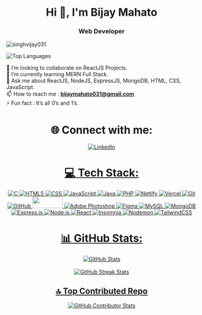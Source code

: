<h1 align="center" >Hi 👋, I'm Bijay Mahato</h1>
<h3 align="center" >Web Developer</h3>

<!-- Profile Views -->
<p align="left">
  <img src="https://komarev.com/ghpvc/?username=singhvijay031&label=Profile%20views&color=0e75b6&style=flat" alt="singhvijay031" />
</p>
<img src="https://github-readme-stats.vercel.app/api/top-langs/?username=singhvijay031&theme=tokyonight&hide_border=false&include_all_commits=true&count_private=true&layout=compact"alt="Top Languages" />

👯 I’m looking to collaborate on ReactJS Projects.<br>
🌱 I’m currently learning MERN Full Stack.<br>
💬 Ask me about ReactJS, NodeJS, ExpressJS, MongoDB, HTML, CSS, JavaScript.<br>
📫 How to reach me : **bijaymahato031@gmail.com** <br>
⚡ Fun fact : It’s all 0’s and 1’s.

<h1 align="center">🌐 Connect with me:</h1>
<p align="center">
<a href="https://linkedin.com/in/https://www.linkedin.com/in/bijaymahato031/"><img src="https://img.shields.io/badge/LinkedIn-%230077B5.svg?logo=linkedin&logoColor=white" alt="LinkedIn" />
</p>

<h1 align="center">💻 Tech Stack:</h1>
<p align="center">
    <img class="badge" src="https://img.shields.io/badge/c-%2300599C.svg?style=for-the-badge&logo=c&logoColor=white" alt="C" />
    <img class="badge" src="https://img.shields.io/badge/html5-%23E34F26.svg?style=for-the-badge&logo=html5&logoColor=white" alt="HTML5"/>
    <img class="badge" src="https://img.shields.io/badge/css-%231572B6.svg?style=for-the-badge&logo=css&logoColor=white" alt="CSS" />
    <img class="badge" src="https://img.shields.io/badge/javascript-%23323330.svg?style=for-the-badge&logo=javascript&logoColor=%23F7DF1E" alt="JavaScript" />
    <img class="badge" src="https://img.shields.io/badge/java-%23ED8B00.svg?style=for-the-badge&logo=openjdk&logoColor=white" alt="Java" />
    <img class="badge" src="https://img.shields.io/badge/php-%23777BB4.svg?style=for-the-badge&logo=php&logoColor=white" alt="PHP" />
    <img class="badge" src="https://img.shields.io/badge/netlify-%23000000.svg?style=for-the-badge&logo=netlify&logoColor=#00C7B7" alt="Netlify" />
    <img class="badge" src="https://img.shields.io/badge/vercel-%23000000.svg?style=for-the-badge&logo=vercel&logoColor=white" alt="Vercel" />
    <img class="badge" src="https://img.shields.io/badge/git-%23F05033.svg?style=for-the-badge&logo=git&logoColor=white" alt="Git" />
    <img class="badge" src="https://img.shields.io/badge/github-%23121011.svg?style=for-the-badge&logo=github&logoColor=white" alt="GitHub" />
    <img src="http://img.shields.io/badge/-VS%20Code-007ACC?style=for-the-badge&logo=visual%20studio%20code&logoColor=white" width="80" height="30" >
    <img class="badge" src="https://img.shields.io/badge/adobe%20photoshop-%2331A8FF.svg?style=for-the-badge&logo=adobe%20photoshop&logoColor=white" alt="Adobe Photoshop" />
    <img class="badge" src="https://img.shields.io/badge/figma-%23F24E1E.svg?style=for-the-badge&logo=figma&logoColor=white" alt="Figma" />
    <img class="badge" src="https://img.shields.io/badge/mysql-4479A1.svg?style=for-the-badge&logo=mysql&logoColor=white" alt="MySQL" />
    <img class="badge" src="https://img.shields.io/badge/MongoDB-%234ea94b.svg?style=for-the-badge&logo=mongodb&logoColor=white" alt="MongoDB" />
    <img class="badge" src="https://img.shields.io/badge/express.js-%23404d59.svg?style=for-the-badge&logo=express&logoColor=%2361DAFB" alt="Express.js" />
    <img class="badge" src="https://img.shields.io/badge/node.js-6DA55F?style=for-the-badge&logo=node.js&logoColor=white" alt="Node.js" />
    <img class="badge" src="https://img.shields.io/badge/react-%2320232a.svg?style=for-the-badge&logo=react&logoColor=%2361DAFB" alt="React" />
    <img class="badge" src="https://img.shields.io/badge/Insomnia-black?style=for-the-badge&logo=insomnia&logoColor=5849BE" alt="Insomnia" />
    <img class="badge" src="https://img.shields.io/badge/NODEMON-%23323330.svg?style=for-the-badge&logo=nodemon&logoColor=%BBDEAD" alt="Nodemon" />
    <img class="badge" src="https://img.shields.io/badge/tailwindcss-%2338B2AC.svg?style=for-the-badge&logo=tailwind-css&logoColor=white" alt="TailwindCSS" />
</p>

<h1 align="center">📊 GitHub Stats:</h1>
<p align="center">
   <img src="https://github-readme-stats.vercel.app/api?username=singhvijay031&theme=tokyonight&hide_border=false&include_all_commits=true&count_private=true"alt="GitHub Stats" /><br/><br>
   <img src="https://github-readme-streak-stats.herokuapp.com/?user=singhvijay031&theme=tokyonight&hide_border=false"alt="GitHub Streak Stats" /><br/>
   
</p>

<h2 align="center">🔝 Top Contributed Repo</h2>
<p align="center">
    <img src="https://github-contributor-stats.vercel.app/api?username=singhvijay031&limit=5&theme=vue-dark&combine_all_yearly_contributions=true" alt="GitHub Contributor Stats" />
</p>

<!--
## 🏆 GitHub Trophies
![](https://github-profile-trophy.vercel.app/?username=singhvijay031&theme=radical&no-frame=false&no-bg=false&margin-w=4) -->
